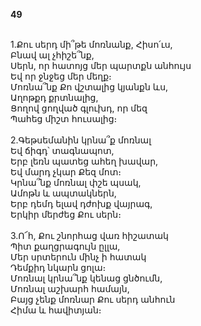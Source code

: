 **49**

\
1.Քու սերդ մի՞թե մոռնանք, Հիսո՛ւս,\
Բնավ ալ չհիշե՞նք,\
Սերն, որ հատոյց մեր պարտքն անհույս\
Եվ որ ջնջեց մեր մեղք։\
Մոռնա՞նք Քո վշտալից կյանքն ևս,\
Աղոթքդ քրտնալից,\
Ցողով ցողված գլուխդ, որ մեզ\
Պահեց միշտ հուսալից։\
\
2.Գեթսեմանին կրնա՞ք մոռնալ\
Եվ ճիգդ՝ տագնապոտ,\
Երբ լեռն պատեց ահեղ խավար,\
Եվ մարդ չկար Քեզ մոտ։\
Կրնա՞նք մոռնալ փշե պսակ,\
Ամոթն և ապտակներն,\
Երբ դեմդ ելավ դժոխք վայրագ,\
Երկիր մերժեց Քու սերն։\
\
3.Ո՜հ, Քու շնորհաց վառ հիշատակ\
Պիտ քաղցրագույն ըլլա,\
Մեր սրտերուն մինչ ի հատակ\
Դեմքիդ նկարն ցոլա։\
Մոռնալ կրնա՞նք կենաց ցնծումն,\
Մոռնալ աշխարհ համայն,\
Բայց չենք մոռնար Քու սերդ անհուն\
Հիմա և հավիտյան։
